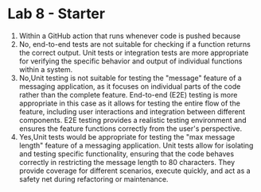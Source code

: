 # Lab 8 - Starter
1. Within a GitHub action that runs whenever code is pushed because 
2. No, end-to-end tests are not suitable for checking if a function returns the correct output. Unit tests or integration tests are more appropriate for verifying the specific behavior and output of individual functions within a system.
3. No,Unit testing is not suitable for testing the "message" feature of a messaging application, as it focuses on individual parts of the code rather than the complete feature. End-to-end (E2E) testing is more appropriate in this case as it allows for testing the entire flow of the feature, including user interactions and integration between different components. E2E testing provides a realistic testing environment and ensures the feature functions correctly from the user's perspective.
4. Yes,Unit tests would be appropriate for testing the "max message length" feature of a messaging application. Unit tests allow for isolating and testing specific functionality, ensuring that the code behaves correctly in restricting the message length to 80 characters. They provide coverage for different scenarios, execute quickly, and act as a safety net during refactoring or maintenance.